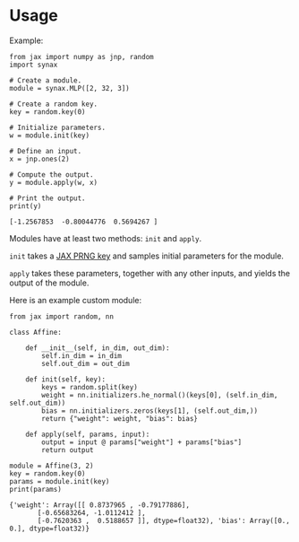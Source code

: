 # Usage

Example:

```python3
from jax import numpy as jnp, random
import synax

# Create a module.
module = synax.MLP([2, 32, 3])

# Create a random key.
key = random.key(0)

# Initialize parameters.
w = module.init(key)

# Define an input.
x = jnp.ones(2)

# Compute the output.
y = module.apply(w, x)

# Print the output.
print(y)
```

```
[-1.2567853  -0.80044776  0.5694267 ]
```

Modules have at least two methods: ``init`` and ``apply``.

``init`` takes a [JAX PRNG key](https://docs.jax.dev/en/latest/_autosummary/jax.random.key.html) and samples initial parameters for the module.

``apply`` takes these parameters, together with any other inputs, and yields the output of the module.

Here is an example custom module:

```python3
from jax import random, nn

class Affine:

    def __init__(self, in_dim, out_dim):
        self.in_dim = in_dim
        self.out_dim = out_dim

    def init(self, key):
        keys = random.split(key)
        weight = nn.initializers.he_normal()(keys[0], (self.in_dim, self.out_dim))
        bias = nn.initializers.zeros(keys[1], (self.out_dim,))
        return {"weight": weight, "bias": bias}

    def apply(self, params, input):
        output = input @ params["weight"] + params["bias"]
        return output

module = Affine(3, 2)
key = random.key(0)
params = module.init(key)
print(params)
```

```
{'weight': Array([[ 0.8737965 , -0.79177886],
       [-0.65683264, -1.0112412 ],
       [-0.7620363 ,  0.5188657 ]], dtype=float32), 'bias': Array([0., 0.], dtype=float32)}
```
